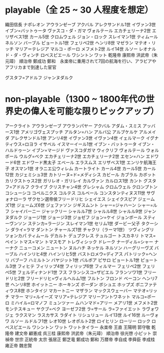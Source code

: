 # playable（全 25 ~ 30 人程度を想定）
織田信長
ナポレオン
アウランゼーブ
アクバル
アレクサンドル1世
イヴァン3世
イブン=バットゥータ
ヴァスコ・ダ・ガマ
ヴォルテール
エカチェリーナ2世
エリザベス1世
カール5世
クロムウェル
ジョン・ロック
スレイマン1世
ティムール
ネルソン
バーブル
ピョートル1世
フェリペ2世
ヘンリ8世
マゼラン
マテオ・リッチ
マリア＝テレジア
マルコ・ポーロ
メフメト2世
ルイ14世
ルソー
レオナルド・ダ・ヴィンチ
ロベスピエール
ワシントン
ワット
乾隆帝
康熙帝 
洪武帝（朱元璋）
順治帝
鄭成功
鄭和　永楽帝に重用されて7回の航海を行い、アラビアやアフリカまで到達した宦官

グスタフ=アドルフ
ジャンヌダルク

# non-playable（1300 ~ 1800年代の世界史の偉人を可能な限りピックアップ）
アークライト
アウランゼーブ
アウランパヤー
アクバル
アダム・スミス
アッバース1世
アメリゴヴェスプッチ
アルタン=ハン
アルバ公
アルブケルケ
アルメイダ
アレクサンドル1世
アンリ4世
イヴァン3世
イヴァン4世
イェルマーク
イグナティウス=ロヨラ
イサベル
イスマーイール1世
イブン・バットゥータ
イブン・ハルドゥーン
イブン=マージド
ヴァスコダガマ
ウィクリフ
ヴォルテール
ウォルポール
ウルグ=ベク
エカチェリーナ2世
エカチェリーナ2世
エセン=ハン
エドワード6世
エドワード黒太子
エベール
エラスムス
エリザベス1世
エンリケ航海王子
オスマン1世
オラニエ公ウィレム
カートライト
カール4世
カール5世
カール12世
カジェミシュ3世
カトリーヌ=ド=メディシス
カビール
カブラル
カボット
カリクストゥス2世
ガリレオ・ガリレイ
カルヴァン
カルロス1世
カント
グスタフ=アドルフ
クライブ
クリスチャン4世
グレシャム
クロムウェル
クロンプトン
コシューシコ
コペルニクス
コルテス
コルベール
コンスタンティヌス11世
サヴォナローラ
ザクセン選帝侯フリードリヒ
シェイエス
シェイクスピア
ジェームズ1世
ジェームズ6世
ジェファソン
ジギスムント
シャー=ジャハーン
シャー=ルフ
シャイバーニー
ジャックリー
シャルル7世
シャルル8世
シャルル9世
ジャンヌダルク
ジョージ1世
ジョージ3世
ジョゼフ
ジョン=ケイ
ジョンボール
スティーヴンソン
ステンカ=ラージン
スレイマン1世
セリム1世
ダービー父子
タクーシン
ダライ=ラマ
ダントン
チャールズ1世
チャクリ（ラーマ1世）
ツヴィングリ
ツォンカパ
ティムール
デカルト
デュプクレス
テュルゴー
トスカネリ
トマス=ペイン
トマス=マン
トマスモア
トレヴィシック
ドレーク
ナーディル=シャー
ナーナク
ニューコメン
ニュートン
ヌルハチ
ネッケル
ネルソン
ハーグリーヴズ
バーブル
ハインリヒ4世
ハインリヒ5世
バストロメウ=ディアス
パトリック=ヘンリ
バブーフ
ハミルトン
バヤジット1世
バルボア
ピサロ
ピョートル1世
ピョートル3世
フィヒテ
フィリップ4世
フィリップ6世
フィルマー
フェリペ2世
フェリペ5世
フェルディナンド1世
フス
フランシスコ=ザビエル
フランソワ1世
フリードリヒ2世
フリードリヒ=ヴィルヘルム1世
フルトン
フロンド
ベーコン
ヘンリ7世
ヘンリ8世
ホイットニー
ホーキンズ
ボーダン
ボシュエ
ホップズ
ボニファティウス8世
ホンタイジ
マカートニー
マザラン
マックスウェーバー
マテオ=リッチ
マラー
マリ=ルイーズ
マリア=テレジア
マリーアントワネット
マルコ=ポーロ
ミハイル=ロマノフ
ミュンツァー
ムハンマド=アリー
メアリ1世
メフメト2世
モンテスキュー
ヤクブ=ベク
ヨーゼフ2世
ラ=サール
ラ=ファイエット
ラヴォワジェ
ラクスマン
ラスカサス
ラダイト
リシュリュー
ルイ13世
ルイ16世
ルーヴォワ
ルソー
ルドルフ1世
レオ10世
レオポルト2世
ロイヒリン
ローリー
ロック
ロベスピエール
ワシントン
ワット
ワットタイラー
永楽帝
王直
王陽明
郭守敬
乾隆帝
建文帝
顧憲成
呉三桂
康熙帝
洪武帝（朱元璋）
順治帝
徐光啓
小ピット
崇禎帝
世宗
正統帝
太宗
張居正
鄭芝竜
鄭成功
鄭和
万暦帝
李自成
李舜臣
李成桂
雍正帝
魏忠賢
